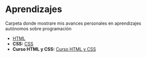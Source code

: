 # Aprendizajes
Carpeta donde mostrare mis avances personales en aprendizajes autónomos sobre programación

+ [HTML](https://github.com/SrRosales/Aprendizajes/tree/main/HTML)
+ **CSS:**  [CSS](https://github.com/SrRosales/Aprendizajes/tree/main/CSS)
+ **Curso HTML y CSS:**  [Curso HTML y CSS](https://github.com/SrRosales/Aprendizajes/tree/main/Curso%20HTML%20y%20CSS)
